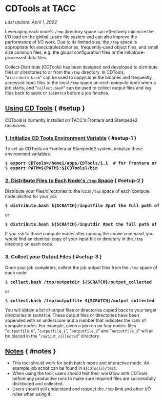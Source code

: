 # CDTools at TACC
*Last update: April 1, 2022*

Leveraging each node's `/tmp` directory space can effectively minimize the I/O load on the global Lustre file system and can also improve the performance of I/O work. Due to its limited size, the `/tmp` space is appropriate for executables/binaries, frequently-used object files, and small size common files, e.g. the global configuration files or the initial/pre-processed data files. 

Collect-Distribute (CDTools) has been designed and developed to distribute files or directories to or from the `/tmp` directory. In CDTools, "`distribute.bash`" can be used to copy/clone the binaries and frequently accessed input files to the local `/tmp` space on each compute node when a job starts, and "`collect.bash`" can be used to collect output files and log files back to `$WORK` or `$SCRATCH` before a job finishes. 

## [Using CD Tools](#setup) { #setup }

CDTools is currently installed on TACC's Frontera and Stampede2 resources.  

### [1. Initialize CD Tools Environment Variable](#setup-1) { #setup-1 }

To set up CDTools on Frontera or Stampede2 system, initialize these environment variables:

<pre class="cmd-line">
$ <b>export CDTools=/home1/apps/CDTools/1.1  # for Frontera or Stampede2</b>
$ <b>export PATH=${PATH}:${CDTools}/bin</b></pre>

### [2. Distribute Files to Each Node's `/tmp` Space](#setup-2) { #setup-2 }

Distribute your files/directories to the local `/tmp` space of each compute node allotted for your job:

<pre class="cmd-line">$ <b>distribute.bash ${SCRATCH}/inputfile #put the full path of your input file here</b></pre>
or
<pre class="cmd-line">$ <b>distribute.bash ${SCRATCH}/inputdir #put the full path of the directory of your input files here </b></pre>

If you `ssh` to those compute nodes after running the above command, you would find an identical copy of your input file or directory in the `/tmp` directory on each node.

### [3. Collect your Output Files](#setup-3) { #setup-3 }

Once your job completes, collect the job output files from the `/tmp` space of each node:

<pre class="cmd-line">$ <b>collect.bash /tmp/outputdir ${SCRATCH}/output_collected</b></pre>
or                                        
<pre class="cmd-line">$ <b>collect.bash /tmp/outputfile ${SCRATCH}/output_collected</b></pre>

You will obtain a list of output files or directories copied back to your target directories in `$SCRATCH`. These output files or directories have been appended with an underscore and a number that indicates the rank of compute nodes. For example, given a job run on four nodes: files "`outputfile_0`", "`outputfile_1`", "`outputfile_2`" and "`outputfile_3`" will all be placed in the "`/output_collected`" directory.


## [Notes](#notes) { #notes }

* This tool should work for both batch mode and interactive mode. An example job script can be found in `${CDTools}/test`.
* When using the tool, users should test their workflow with CDTools before any productive runs to make sure required files are successfully distributed and collected.
* Users should still understand and respect the `/tmp` limit and other I/O rules when using it.


